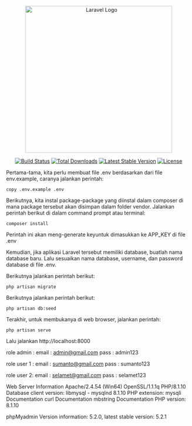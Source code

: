 <p align="center"><a href="https://laravel.com" target="_blank"><img src="https://raw.githubusercontent.com/laravel/art/master/logo-lockup/5%20SVG/2%20CMYK/1%20Full%20Color/laravel-logolockup-cmyk-red.svg" width="400" alt="Laravel Logo"></a></p>

<p align="center">
<a href="https://github.com/laravel/framework/actions"><img src="https://github.com/laravel/framework/workflows/tests/badge.svg" alt="Build Status"></a>
<a href="https://packagist.org/packages/laravel/framework"><img src="https://img.shields.io/packagist/dt/laravel/framework" alt="Total Downloads"></a>
<a href="https://packagist.org/packages/laravel/framework"><img src="https://img.shields.io/packagist/v/laravel/framework" alt="Latest Stable Version"></a>
<a href="https://packagist.org/packages/laravel/framework"><img src="https://img.shields.io/packagist/l/laravel/framework" alt="License"></a>
</p>

Pertama-tama, kita perlu membuat file .env berdasarkan dari file env.example, caranya jalankan perintah:

```
copy .env.example .env
```

Berikutnya, kita instal package-package yang diinstal dalam composer di mana package tersebut akan disimpan dalam folder vendor. Jalankan perintah berikut di dalam command prompt atau terminal:

```
composer install
```

Perintah ini akan meng-generate keyuntuk dimasukkan ke APP_KEY di file .env

Kemudian, jika aplikasi Laravel tersebut memiliki database, buatlah nama database baru. Lalu sesuaikan nama database, username, dan password database di file .env.

Berikutnya jalankan perintah berikut:

```
php artisan migrate
```

Berikutnya jalankan perintah berikut:

```
php artisan db:seed
```

Terakhir, untuk membukanya di web browser, jalankan perintah:

```
php artisan serve
```

Lalu jalankan http://localhost:8000

role admin :
email : admin@gmail.com
pass : admin123

role user 1 :
email : sumanto@gmail.com
pass : sumanto123

role user 2:
email : selamet@gmail.com
pass : selamet123

Web Server Information
Apache/2.4.54 (Win64) OpenSSL/1.1.1q PHP/8.1.10
Database client version: libmysql - mysqlnd 8.1.10
PHP extension: mysqli Documentation curl Documentation mbstring Documentation
PHP version: 8.1.10

phpMyadmin
Version information: 5.2.0, latest stable version: 5.2.1
